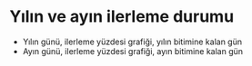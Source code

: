# Yılın ve ayın ilerleme durumu

- Yılın günü, ilerleme yüzdesi grafiği, yılın bitimine kalan gün
- Ayın günü, ilerleme yüzdesi grafiği, ayın bitimine kalan gün
